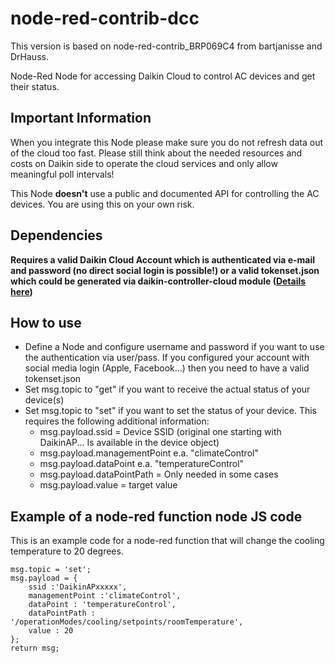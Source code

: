 # node-red-contrib-dcc

This version is based on node-red-contrib_BRP069C4 from bartjanisse and DrHauss.

Node-Red Node for accessing Daikin Cloud to control AC devices and get their status. 

## Important Information

When you integrate this Node please make sure you do not refresh data out of the cloud too fast. Please still think about the needed resources and costs on Daikin side to operate the cloud services and only allow meaningful poll intervals!

This Node **doesn't** use a public and documented API for controlling the AC devices. You are using this on your own risk.

## Dependencies
**Requires a valid Daikin Cloud Account which is authenticated via e-mail and password (no direct social login is possible!) or a valid tokenset.json which could be generated via daikin-controller-cloud module ([Details here](https://github.com/Apollon77/daikin-controller-cloud/))**

## How to use
 * Define a Node and configure username and password if you want to use the authentication via user/pass. If you configured your account with social media login (Apple, Facebook...) then you need to have a valid tokenset.json
 * Set msg.topic to "get" if you want to receive the actual status of your device(s)
 * Set msg.topic to "set" if you want to set the status of your device. This requires the following additional information:
    * msg.payload.ssid = Device SSID (original one starting with DaikinAP... Is available in the device object)
    * msg.payload.managementPoint e.a. "climateControl"
    * msg.payload.dataPoint e.a. "temperatureControl"
    * msg.payload.dataPointPath = Only needed in some cases
    * msg.payload.value = target value

## Example of a node-red function node JS code
This is an example code for a node-red function that will change the cooling temperature to 20 degrees.

    msg.topic = 'set';
    msg.payload = {
        ssid :'DaikinAPxxxxx',
        managementPoint :'climateControl',
        dataPoint : 'temperatureControl',
        dataPointPath : '/operationModes/cooling/setpoints/roomTemperature',
        value : 20
    };
    return msg;

